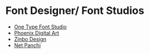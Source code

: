 # Font Designer/ Font Studios

- [One Type Font Studio](https://www.facebook.com/onetype.fontstudio/)
- [Phoenix Digital Art](https://www.facebook.com/PhoenixDigitalArt/)
- [Zinbo Design](https://www.facebook.com/zinbo.design/)
- [Net Panchi](https://netpanchi.com/fonts)
